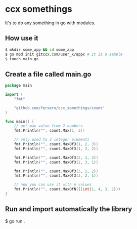 # ccx somethings
It's to do any something in go with modules.

## How use it

```zsh
$ mkdir some_app && cd some_app
$ go mod init gitccx.com/user_x/appx # It is a sample
$ touch main.go
```

## Create a file called main.go

```go
package main

import (
	"fmt"

	"github.com/ferxero/ccx_somethings/count"
)

func main() {
	// get max value from 2 numbers
	fmt.Println("", count.Max(1, 2))

	// only used to 3 integer elements
	fmt.Println("", count.MaxOf3(1, 2, 3))
	fmt.Println("", count.MaxOf3(1, 3, 2))

	fmt.Println("", count.MaxOf3(2, 1, 3))
	fmt.Println("", count.MaxOf3(2, 3, 1))

	fmt.Println("", count.MaxOf3(3, 1, 2))
	fmt.Println("", count.MaxOf3(3, 2, 1))

	// now you can use it with n values
	fmt.Println("", count.MaxOfN([]int{1, 4, 3, 2}))
}
```

## Run and import automatically the library

$ go run .


